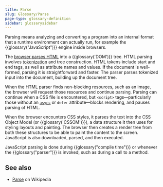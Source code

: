 ```yaml
---
title: Parse
slug: Glossary/Parse
page-type: glossary-definition
sidebar: glossarysidebar
---
```



Parsing means analyzing and converting a program into an internal format that a runtime environment can actually run, for example the {{glossary("JavaScript")}} engine inside browsers.

The [browser parses HTML](/en-US/docs/Learn/HTML) into a {{glossary('DOM')}} tree. HTML parsing involves [tokenization](/en-US/docs/Web/API/DOMTokenList) and tree construction. HTML tokens include start and end tags, as well as attribute names and values. If the document is well-formed, parsing it is straightforward and faster. The parser parses tokenized input into the document, building up the document tree.

When the HTML parser finds non-blocking resources, such as an image, the browser will request those resources and continue parsing. Parsing can continue when a CSS file is encountered, but `<script>` tags—particularly those without an [`async`](/en-US/docs/Web/JavaScript/Reference/Statements/async_function) or `defer` attribute—blocks rendering, and pauses parsing of HTML.

When the browser encounters CSS styles, it parses the text into the CSS Object Model (or {{glossary('CSSOM')}}), a data structure it then uses for styling layouts and painting. The browser then creates a render tree from both these structures to be able to paint the content to the screen. JavaScript is also downloaded, parsed, and then executed.

JavaScript parsing is done during {{glossary("compile time")}} or whenever the {{glossary("parser")}} is invoked, such as during a call to a method.

## See also

- [Parse](https://en.wikipedia.org/wiki/Parsing) on Wikipedia
